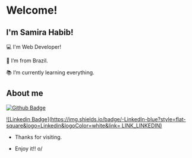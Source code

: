 # Welcome!

 

## I'm Samira Habib!

 

:computer: I'm Web Developer!

:house_with_garden: I’m from Brazil.

:books: I’m currently learning everything.

## About me

[![Github Badge](https://img.shields.io/badge/-Github-000?style=flat-square&logo=Github&logoColor=white&link=LINK_GIT)](https://github.com/SamiraHabib)

[![Linkedin Badge](https://img.shields.io/badge/-LinkedIn-blue?style=flat-square&logo=Linkedin&logoColor=white&link= LINK_LINKEDIN)](www.linkedin.com/in/samira-habib-45a46b1b6)

- Thanks for visiting.

- Enjoy it!! o/
